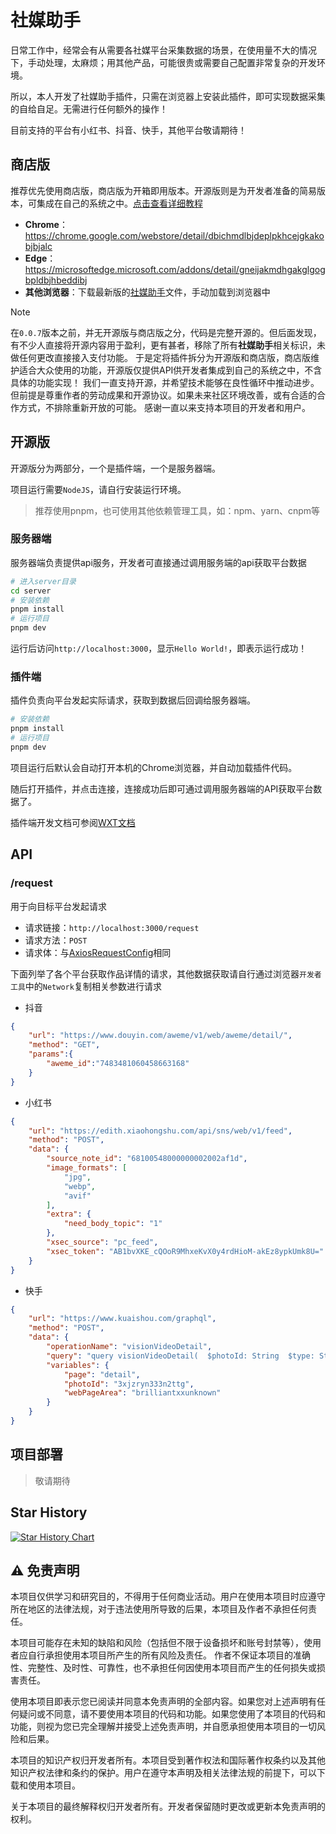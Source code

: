 
# 社媒助手

日常工作中，经常会有从需要各社媒平台采集数据的场景，在使用量不大的情况下，手动处理，太麻烦；用其他产品，可能很贵或需要自己配置非常复杂的开发环境。

所以，本人开发了社媒助手插件，只需在浏览器上安装此插件，即可实现数据采集的自给自足。无需进行任何额外的操作！

目前支持的平台有小红书、抖音、快手，其他平台敬请期待！

## 商店版

推荐优先使用商店版，商店版为开箱即用版本。开源版则是为开发者准备的简易版本，可集成在自己的系统之中。[点击查看详细教程](https://smc.iszhouhua.com/guide/)

- **Chrome**：<https://chrome.google.com/webstore/detail/dbichmdlbjdeplpkhcejgkakobjbjalc>
- **Edge**：<https://microsoftedge.microsoft.com/addons/detail/gneijakmdhgakglgogbpldbjhbeddibj>
- **其他浏览器**：下载最新版的[社媒助手](https://smc.iszhouhua.com/changelog)文件，手动加载到浏览器中

> [!NOTE]
> 在`0.0.7`版本之前，并无开源版与商店版之分，代码是完整开源的。但后面发现，有不少人直接将开源内容用于盈利，更有甚者，移除了所有**社媒助手**相关标识，未做任何更改直接接入支付功能。
> 于是定将插件拆分为开源版和商店版，商店版维护适合大众使用的功能，开源版仅提供API供开发者集成到自己的系统之中，不含具体的功能实现！
> 我们一直支持开源，并希望技术能够在良性循环中推动进步。但前提是尊重作者的劳动成果和开源协议。如果未来社区环境改善，或有合适的合作方式，不排除重新开放的可能。
> 感谢一直以来支持本项目的开发者和用户。

## 开源版

开源版分为两部分，一个是插件端，一个是服务器端。

项目运行需要`NodeJS`，请自行安装运行环境。

> 推荐使用pnpm，也可使用其他依赖管理工具，如：npm、yarn、cnpm等

### 服务器端

服务器端负责提供api服务，开发者可直接通过调用服务端的api获取平台数据

```bash
# 进入server目录
cd server
# 安装依赖
pnpm install
# 运行项目
pnpm dev
```

运行后访问`http://localhost:3000`，显示`Hello World!`，即表示运行成功！

### 插件端

插件负责向平台发起实际请求，获取到数据后回调给服务器端。

```bash
# 安装依赖
pnpm install
# 运行项目
pnpm dev
```

项目运行后默认会自动打开本机的Chrome浏览器，并自动加载插件代码。

随后打开插件，并点击连接，连接成功后即可通过调用服务器端的API获取平台数据了。

插件端开发文档可参阅[WXT文档](https://wxt.dev)

## API

### /request

用于向目标平台发起请求

- 请求链接：`http://localhost:3000/request`
- 请求方法：`POST`
- 请求体：与[AxiosRequestConfig](https://github.com/axios/axios?tab=readme-ov-file#request-config)相同

下面列举了各个平台获取作品详情的请求，其他数据获取请自行通过浏览器`开发者工具`中的`Network`复制相关参数进行请求

- 抖音

```json
{
    "url": "https://www.douyin.com/aweme/v1/web/aweme/detail/",
    "method": "GET",
    "params":{
        "aweme_id":"7483481060458663168"
    }
}
```

- 小红书

```json
{
    "url": "https://edith.xiaohongshu.com/api/sns/web/v1/feed",
    "method": "POST",
    "data": {
        "source_note_id": "68100548000000002002af1d",
        "image_formats": [
            "jpg",
            "webp",
            "avif"
        ],
        "extra": {
            "need_body_topic": "1"
        },
        "xsec_source": "pc_feed",
        "xsec_token": "AB1bvXKE_cQOoR9MhxeKvX0y4rdHioM-akEz8ypkUmk8U="
    }
}
```

- 快手

```json
{
    "url": "https://www.kuaishou.com/graphql",
    "method": "POST",
    "data": {
        "operationName": "visionVideoDetail",
        "query": "query visionVideoDetail(  $photoId: String  $type: String  $page: String  $webPageArea: String) {  visionVideoDetail(    photoId: $photoId    type: $type    page: $page    webPageArea: $webPageArea  ) {    status    type    author {      id      name      following      headerUrl      livingInfo    }    photo {      id      duration      caption      likeCount      realLikeCount      coverUrl      photoUrl      liked      timestamp      expTag      llsid      viewCount      videoRatio      stereoType      musicBlocked      riskTagContent      riskTagUrl      manifest {        mediaType        businessType        version        adaptationSet {          id          duration          representation {            id            defaultSelect            backupUrl            codecs            url            height            width            avgBitrate            maxBitrate            m3u8Slice            qualityType            qualityLabel            frameRate            featureP2sp            hidden            disableAdaptive          }        }      }      manifestH265      photoH265Url      coronaCropManifest      coronaCropManifestH265      croppedPhotoH265Url      croppedPhotoUrl      videoResource    }    tags {      type      name    }    commentLimit {      canAddComment    }    llsid    danmakuSwitch  }}",
        "variables": {
            "page": "detail",
            "photoId": "3xjzryn333n2ttg",
            "webPageArea": "brilliantxxunknown"
        }
    }
}
```

## 项目部署

> 敬请期待

## Star History

[![Star History Chart](https://api.star-history.com/svg?repos=iszhouhua/social-media-copilot&type=Date)](https://star-history.com/#iszhouhua/social-media-copilot&Date)

## ⚠️ 免责声明

本项目仅供学习和研究目的，不得用于任何商业活动。用户在使用本项目时应遵守所在地区的法律法规，对于违法使用所导致的后果，本项目及作者不承担任何责任。

本项目可能存在未知的缺陷和风险（包括但不限于设备损坏和账号封禁等），使用者应自行承担使用本项目所产生的所有风险及责任。 作者不保证本项目的准确性、完整性、及时性、可靠性，也不承担任何因使用本项目而产生的任何损失或损害责任。

使用本项目即表示您已阅读并同意本免责声明的全部内容。如果您对上述声明有任何疑问或不同意，请不要使用本项目的代码和功能。如果您使用了本项目的代码和功能，则视为您已完全理解并接受上述免责声明，并自愿承担使用本项目的一切风险和后果。

本项目的知识产权归开发者所有。本项目受到著作权法和国际著作权条约以及其他知识产权法律和条约的保护。用户在遵守本声明及相关法律法规的前提下，可以下载和使用本项目。

关于本项目的最终解释权归开发者所有。开发者保留随时更改或更新本免责声明的权利。
